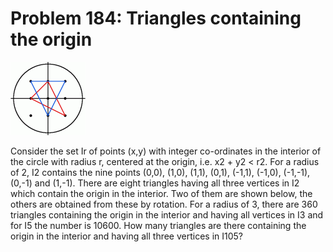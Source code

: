 # Problem 184: Triangles containing the origin

![problem](problem.gif)

Consider the set Ir of points (x,y) with integer co-ordinates in the
interior of the circle with radius r, centered at the origin, i.e. x2 +
y2 &lt; r2. For a radius of 2, I2 contains the nine points (0,0), (1,0),
(1,1), (0,1), (-1,1), (-1,0), (-1,-1), (0,-1) and (1,-1). There are
eight triangles having all three vertices in I2 which contain the origin
in the interior. Two of them are shown below, the others are obtained
from these by rotation. For a radius of 3, there are 360 triangles
containing the origin in the interior and having all vertices in I3 and
for I5 the number is 10600. How many triangles are there containing the
origin in the interior and having all three vertices in I105?
